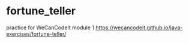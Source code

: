 # fortune_teller
practice for WeCanCodeIt module 1 
https://wecancodeit.github.io/java-exercises/fortune-teller/
